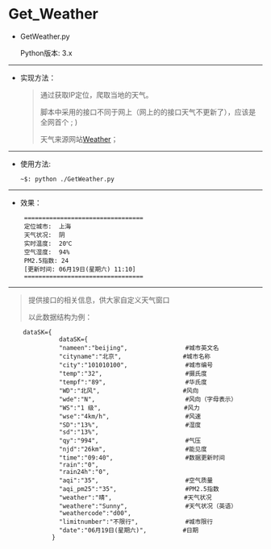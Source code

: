 # Get_Weather

* GetWeather.py
 
    Python版本: 3.x

* * *

*   实现方法：

    > 通过获取IP定位，爬取当地的天气。
    > 
    > 脚本中采用的接口不同于网上（网上的的接口天气不更新了），应该是全网首个 ; )
    >
    > 天气来源网站[Weather](http://www.weather.com.cn/)；

* * *

*   使用方法:
    
     `~$: python ./GetWeather.py`

* * *




* 效果：

       =================================
       定位城市:  上海
       天气状况:  阴
       实时温度:  20℃
       空气湿度:  94%
       PM2.5指数: 24
       [更新时间: 06月19日(星期六) 11:10]
       =================================
       
* * *
   >提供接口的相关信息，供大家自定义天气窗口
   >
   >以此数据结构为例：
        
        dataSK={
                  dataSK={
                  "nameen":"beijing",                #城市英文名
                  "cityname":"北京",                 #城市名称
                  "city":"101010100",                #城市编号
                  "temp":"32",                       #摄氏度
                  "tempf":"89",                      #华氏度
                  "WD":"北风",                       #风向
                  "wde":"N",                         #风向（字母表示）
                  "WS":"1 级",                       #风力
                  "wse":"4km/h",                     #风速
                  "SD":"13%",                        #湿度
                  "sd":"13%",
                  "qy":"994",                        #气压
                  "njd":"26km",                      #能见度
                  "time":"09:40",                    #数据更新时间
                  "rain":"0",
                  "rain24h":"0",
                  "aqi":"35",                        #空气质量
                  "aqi_pm25":"35",                   #PM2.5指数
                  "weather":"晴",                    #天气状况
                  "weathere":"Sunny",                #天气状况（英语）
                  "weathercode":"d00",
                  "limitnumber":"不限行",             #城市限行
                  "date":"06月19日(星期六)",          #日期
                }


